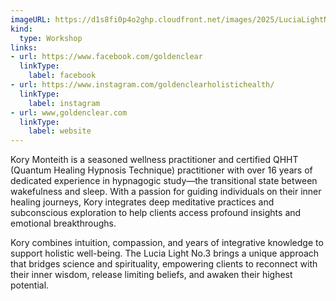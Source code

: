 ```yaml
---
imageURL: https://d1s8fi0p4o2ghp.cloudfront.net/images/2025/LuciaLightNoHypnogogicLightMeditation.jpg
kind:
  type: Workshop
links:
- url: https://www.facebook.com/goldenclear
  linkType:
    label: facebook
- url: https://www.instagram.com/goldenclearholistichealth/
  linkType:
    label: instagram
- url: www,goldenclear.com
  linkType:
    label: website
---
```

Kory Monteith is a seasoned wellness practitioner and certified QHHT (Quantum Healing Hypnosis Technique) practitioner with over 16 years of dedicated experience in hypnagogic study—the transitional state between wakefulness and sleep. With a passion for guiding individuals on their inner healing journeys, Kory integrates deep meditative practices and subconscious exploration to help clients access profound insights and emotional breakthroughs.

Kory combines intuition, compassion, and years of integrative knowledge to support holistic well-being. The Lucia Light No.3 brings a unique approach that bridges science and spirituality, empowering clients to reconnect with their inner wisdom, release limiting beliefs, and awaken their highest potential.


